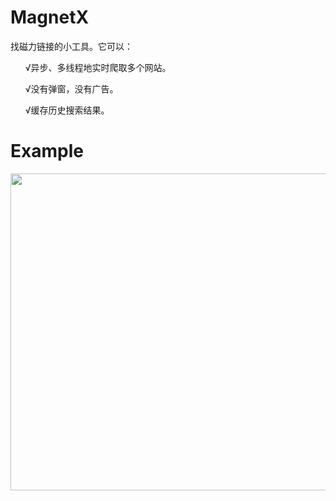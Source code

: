 # MagnetX
找磁力链接的小工具。它可以：
<ul>√异步、多线程地实时爬取多个网站。</ul>
<ul>√没有弹窗，没有广告。</ul>
<ul>√缓存历史搜索结果。</ul>

# Example
<img src="https://raw.githubusercontent.com/chanket/MagnetX/master/MagnetX.png" width="901" height="507" />
